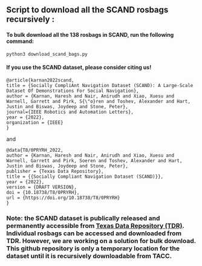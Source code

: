 ## Script to download all the SCAND rosbags recursively :


#### To bulk download all the 138 rosbags in SCAND, run the following command:

~~~ 
python3 download_scand_bags.py
~~~

#### If you use the SCAND dataset, please consider citing us!

~~~
@article{karnan2022scand,
title = {Socially CompliAnt Navigation Dataset (SCAND): A Large-Scale Dataset Of Demonstrations For Social Navigation},
author = {Karnan, Haresh and Nair, Anirudh and Xiao, Xuesu and Warnell, Garrett and Pirk, S{\"o}ren and Toshev, Alexander and Hart, Justin and Biswas, Joydeep and Stone, Peter},
journal={IEEE Robotics and Automation Letters},
year = {2022},
organization = {IEEE}
}
~~~
and
~~~
@data{T8/0PRYRH_2022,
author = {Karnan, Haresh and Nair, Anirudh and Xiao, Xuesu and Warnell, Garrett and Pirk, Soeren and Toshev, Alexander and Hart, Justin and Biswas, Joydeep and Stone, Peter},
publisher = {Texas Data Repository},
title = {{Socially Compliant Navigation Dataset (SCAND)}},
year = {2022},
version = {DRAFT VERSION},
doi = {10.18738/T8/0PRYRH},
url = {https://doi.org/10.18738/T8/0PRYRH}
}
~~~


### Note: the SCAND dataset is publically released and permanently accessible from [Texas Data Repository (TDR)](https://doi.org/10.18738/T8/0PRYRH). Individual rosbags can be accessed and downloaded from TDR. However, we are working on a solution for bulk download. This github repository is only a temporary location for the dataset until it is recursively downloadable from TACC.